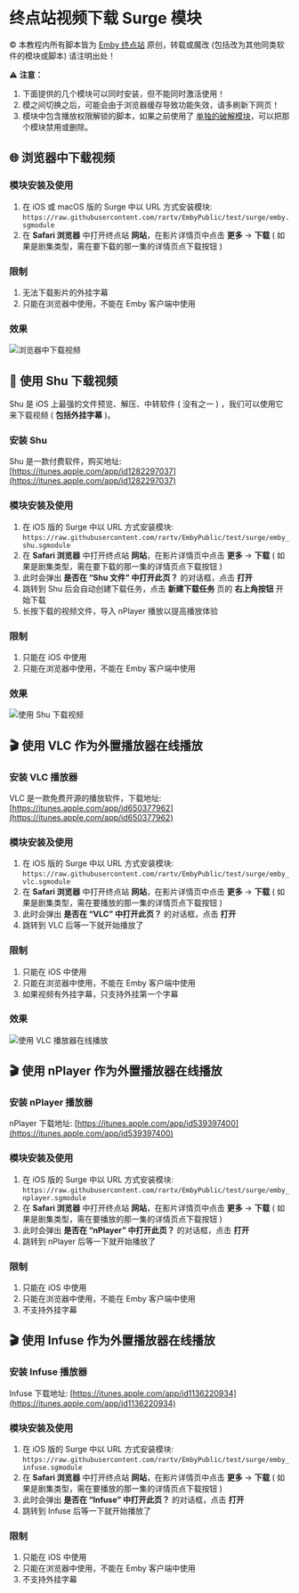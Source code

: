 # 终点站视频下载 Surge 模块

© 本教程内所有脚本皆为 [Emby 终点站](https://t.me/EmbyPublic) 原创，转载或魔改 (包括改为其他同类软件的模块或脚本) 请注明出处！

⚠️ **注意：**

1. 下面提供的几个模块可以同时安装，但不能同时激活使用！
2. 模之间切换之后，可能会由于浏览器缓存导致功能失效，请多刷新下网页！
3. 模块中包含播放权限解锁的脚本，如果之前使用了 [单独的破解模块](https://embywiki.911997.xyz/use-on-various-devices/use-on-ios/use-official-client/crack-with-surge.html)，可以把那个模块禁用或删除。

## 🌐 浏览器中下载视频

### 模块安装及使用

1. 在 iOS 或 macOS 版的 Surge 中以 URL 方式安装模块: `https://raw.githubusercontent.com/rartv/EmbyPublic/test/surge/emby.sgmodule`
2. 在 **Safari 浏览器** 中打开终点站 **网站**，在影片详情页中点击 **更多** -> **下载** ( 如果是剧集类型，需在要下载的那一集的详情页点下载按钮 )

### 限制

1. 无法下载影片的外挂字幕
2. 只能在浏览器中使用，不能在 Emby 客户端中使用

### 效果

![浏览器中下载视频](https://raw.githubusercontent.com/tingv/image/Shortcuts/2021/8/19/D41B9DC0-E715-4C98-B6BB-BBADC456BDA7_162833.jpeg)

## 📖 使用 Shu 下载视频

Shu 是 iOS 上最强的文件预览、解压、中转软件 ( 没有之一 ) ，我们可以使用它来下载视频 ( **包括外挂字幕** )。

### 安装 Shu

Shu 是一款付费软件，购买地址: [https://itunes.apple.com/app/id1282297037](https://itunes.apple.com/app/id1282297037)

### 模块安装及使用

1. 在 iOS 版的 Surge 中以 URL 方式安装模块: `https://raw.githubusercontent.com/rartv/EmbyPublic/test/surge/emby_shu.sgmodule`
2. 在 **Safari 浏览器** 中打开终点站 **网站**，在影片详情页中点击 **更多** -> **下载** ( 如果是剧集类型，需在要下载的那一集的详情页点下载按钮 )
3. 此时会弹出 **是否在 “Shu 文件” 中打开此页？** 的对话框，点击 **打开**
4. 跳转到 Shu 后会自动创建下载任务，点击 **新建下载任务** 页的 **右上角按钮** 开始下载
5. 长按下载的视频文件，导入 nPlayer 播放以提高播放体验

### 限制

1. 只能在 iOS 中使用
2. 只能在浏览器中使用，不能在 Emby 客户端中使用

### 效果

![使用 Shu 下载视频](https://raw.githubusercontent.com/tingv/image/Shortcuts/2021/8/19/49688D2F-2147-4D4D-A89D-2D299BCF92DB_162230.jpeg)

## 🎬 使用 VLC 作为外置播放器在线播放

### 安装 VLC 播放器

VLC 是一款免费开源的播放软件，下载地址: [https://itunes.apple.com/app/id650377962](https://itunes.apple.com/app/id650377962)

### 模块安装及使用

1. 在 iOS 版的 Surge 中以 URL 方式安装模块: `https://raw.githubusercontent.com/rartv/EmbyPublic/test/surge/emby_vlc.sgmodule`
2. 在 **Safari 浏览器** 中打开终点站 **网站**，在影片详情页中点击 **更多** -> **下载** ( 如果是剧集类型，需在要播放的那一集的详情页点下载按钮 )
3. 此时会弹出 **是否在 “VLC” 中打开此页？** 的对话框，点击 **打开**
4. 跳转到 VLC 后等一下就开始播放了

### 限制

1. 只能在 iOS 中使用
2. 只能在浏览器中使用，不能在 Emby 客户端中使用
3. 如果视频有外挂字幕，只支持外挂第一个字幕

### 效果

![使用 VLC 播放器在线播放](https://raw.githubusercontent.com/tingv/image/Shortcuts/2021/8/19/A1B7ACE3-72AD-4C27-96FB-B1D4A847FA73_162248.jpeg)

## 🎬 使用 nPlayer 作为外置播放器在线播放

### 安装 nPlayer 播放器

nPlayer 下载地址: [https://itunes.apple.com/app/id539397400](https://itunes.apple.com/app/id539397400)

### 模块安装及使用

1. 在 iOS 版的 Surge 中以 URL 方式安装模块: `https://raw.githubusercontent.com/rartv/EmbyPublic/test/surge/emby_nplayer.sgmodule`
2. 在 **Safari 浏览器** 中打开终点站 **网站**，在影片详情页中点击 **更多** -> **下载** ( 如果是剧集类型，需在要播放的那一集的详情页点下载按钮 )
3. 此时会弹出 **是否在 “nPlayer” 中打开此页？** 的对话框，点击 **打开**
4. 跳转到 nPlayer 后等一下就开始播放了

### 限制

1. 只能在 iOS 中使用
2. 只能在浏览器中使用，不能在 Emby 客户端中使用
3. 不支持外挂字幕

## 🎬 使用 Infuse 作为外置播放器在线播放

### 安装 Infuse 播放器

Infuse 下载地址: [https://itunes.apple.com/app/id1136220934](https://itunes.apple.com/app/id1136220934)

### 模块安装及使用

1. 在 iOS 版的 Surge 中以 URL 方式安装模块: `https://raw.githubusercontent.com/rartv/EmbyPublic/test/surge/emby_infuse.sgmodule`
2. 在 **Safari 浏览器** 中打开终点站 **网站**，在影片详情页中点击 **更多** -> **下载** ( 如果是剧集类型，需在要播放的那一集的详情页点下载按钮 )
3. 此时会弹出 **是否在 “Infuse” 中打开此页？** 的对话框，点击 **打开**
4. 跳转到 Infuse 后等一下就开始播放了

### 限制

1. 只能在 iOS 中使用
2. 只能在浏览器中使用，不能在 Emby 客户端中使用
3. 不支持外挂字幕
